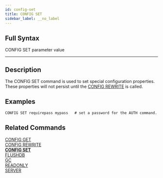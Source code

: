 ```yaml
---
id: config-set
title: CONFIG SET
sidebar_label: __no_label
---
```


## Full Syntax

CONFIG SET parameter value

---

## Description

The CONFIG SET command is used to set special configuration properties.  These properties will not persist until the [CONFIG REWRITE](/commands/config-rewrite) is called.

## Examples
```tile38
CONFIG SET requirepass mypass   # set a password for the AUTH command.
```

## Related Commands

[CONFIG GET](config-get.html)<br>
[CONFIG REWRITE](config-rewrite.html)<br>
**[CONFIG SET](config-set.html)**<br>
[FLUSHDB](flushdb.html)<br>
[GC](gc.html)<br>
[READONLY](readonly.html)<br>
[SERVER](server.html)<br>